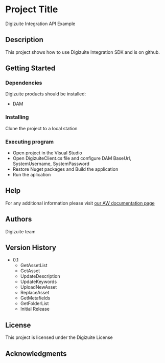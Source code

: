 ﻿# Project Title

Digizuite Integration API Example

## Description

This project shows how to use Digizuite Integration SDK and is on github.

## Getting Started

### Dependencies

Digizuite products should be installed:
- DAM

### Installing

Clone the project to a local station

### Executing program

* Open project in the Visual Studio
* Open DigizuiteClient.cs file and configure DAM BaseUrl, SystemUsername, SystemPassword
* Restore Nuget packages and Build the application
* Run the aplication

## Help

For any additional information please visit [our AW documentation page](https://digizuite.atlassian.net/wiki/spaces/DD/pages/3409838190/Digizuite+Integration+API+Example)

## Authors
Digizuite team

## Version History

* 0.1
	* GetAssetList
	* GetAsset
	* UpdateDescription
	* UpdateKeywords
	* UploadNewAsset
	* ReplaceAsset
	* GetMetafields
	* GetFolderList
    * Initial Release

## License

This project is licensed under the Digizuite License

## Acknowledgments
